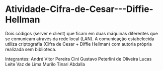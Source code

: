 # Atividade-Cifra-de-Cesar---Diffie-Hellman
Dois códigos (server e client) que ficam em duas máquinas diferentes que se comunicam através da rede local (LAN). A comunicação estabelecida utiliza criptografia (Cifra de Cesar + Diffie Hellman) com autoria própria realizada sem biblioteca.

Integrantes: 
André Vitor Pereira Cini
Gustavo Peterlini de Oliveira
Lucas Leite Vaz de Lima 
Murilo Tinari Abdalla
